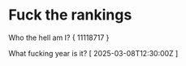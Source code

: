 # Fuck the rankings

Who the hell am I?
{ 11118717 }

What fucking year is it?
[ 2025-03-08T12:30:00Z ]
